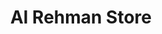 ---
title: "Al Rehman Store"
url: /karachi/al-rehman-store-v2qv-353-clayton-quarters-jahangir-road-quarters/
shop: general
---